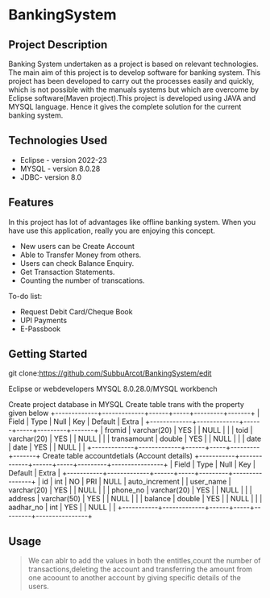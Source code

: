 # BankingSystem

## Project Description

Banking System undertaken as a project is based on relevant technologies. The main aim of this project is to develop software for banking system.
This project has been developed to carry out the processes easily and quickly, which is not possible with the manuals systems but which are overcome by Eclipse software(Maven project).This project is developed using JAVA and MYSQL language. Hence it gives the complete solution for the current banking system.


## Technologies Used

* Eclipse - version 2022-23
* MYSQL - version 8.0.28
* JDBC- version 8.0

## Features

In this project has lot of advantages like offline banking system. When you have use this application, really you are enjoying this concept.

* New users can be Create Account
* Able to Transfer Money from others. 
* Users can check Balance Enquiry.
* Get Transaction Statements.
* Counting the number of transcations.

To-do list:
* Request Debit Card/Cheque Book
* UPI Payments
* E-Passbook
## Getting Started
   
git clone:https://github.com/SubbuArcot/BankingSystem/edit

Eclipse or webdevelopers 
MYSQL 8.0.28.0/MYSQL workbench

Create project database in MYSQL
Create table  trans with the property given below
+-------------+-------------+------+-----+---------+-------+
| Field       | Type        | Null | Key | Default | Extra |
+-------------+-------------+------+-----+---------+-------+
| fromid      | varchar(20) | YES  |     | NULL    |       |
| toid        | varchar(20) | YES  |     | NULL    |       |
| transamount | double      | YES  |     | NULL    |       |
| date        | date        | YES  |     | NULL    |       |
+-------------+-------------+------+-----+---------+-------+
 Create table accountdetials (Account details) 
+-----------+-------------+------+-----+---------+----------------+
| Field     | Type        | Null | Key | Default | Extra          |
+-----------+-------------+------+-----+---------+----------------+
| id        | int         | NO   | PRI | NULL    | auto_increment |
| user_name | varchar(20) | YES  |     | NULL    |                |
| phone_no  | varchar(20) | YES  |     | NULL    |                |
| address   | varchar(50) | YES  |     | NULL    |                |
| balance   | double      | YES  |     | NULL    |                |
| aadhar_no | int         | YES  |     | NULL    |                |
+-----------+-------------+------+-----+---------+----------------+



## Usage

> We can ablr to add the values in both the entitles,count the number of transactions,deleting the account and transferring the amount from one acoount to another account by giving specific details of the users.



